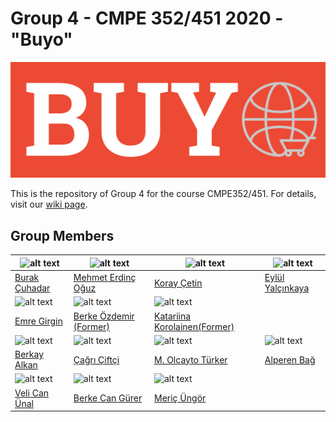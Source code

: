 # Group 4 - CMPE 352/451 2020 - "Buyo"

![](https://github.com/bounswe/bounswe2020group4/blob/master/cmpe352/logoV1.png "Buyo")

This is the repository of Group 4 for the course CMPE352/451. For details, visit our [wiki page](https://github.com/bounswe/bounswe2020group4/wiki).

## Group Members
| <img src="https://avatars.githubusercontent.com/burakcuhadar" alt="alt text" width="150"> | <img src="https://avatars.githubusercontent.com/eridincu" alt="alt text" width="150"> | <img src="https://avatars.githubusercontent.com/koraycetiin" alt="alt text" width="150"> | <img src="https://avatars.githubusercontent.com/eylulyalcinkaya" alt="alt text" width="150"> | 
|---|---|---|---|
|[Burak Çuhadar](https://github.com/bounswe/bounswe2020group4/wiki/Burak-%C3%87uhadar)|[Mehmet Erdinç Oğuz](https://github.com/bounswe/bounswe2020group4/wiki/Mehmet-Erdin%C3%A7-O%C4%9Fuz)|[Koray Çetin](https://github.com/bounswe/bounswe2020group4/wiki/Koray-Cetin)|[Eylül Yalçınkaya](https://github.com/bounswe/bounswe2020group4/wiki/Eyl%C3%BCl-Yal%C3%A7%C4%B1nkaya)|
| <img src="https://avatars.githubusercontent.com/egirgin" alt="alt text" width="150"> | <img src="https://avatars.githubusercontent.com/berkeozdemir2016400246" alt="alt text" width="150"> | <img src="https://avatars.githubusercontent.com/katakor" alt="alt text" width="150"> | 
|[Emre Girgin](https://github.com/bounswe/bounswe2020group4/wiki/Emre-Girgin)|[Berke Özdemir (Former)](https://github.com/bounswe/bounswe2020group4/wiki/Berke-%C3%96zdemir)|[Katariina Korolainen(Former)](https://github.com/bounswe/bounswe2020group4/wiki/Katariina-Korolainen)|
| <img src="https://avatars.githubusercontent.com/berkayalkan" alt="alt text" width="150"> | <img src="https://avatars.githubusercontent.com/cagric0" alt="alt text" width="150"> | <img src="https://avatars.githubusercontent.com/olcaytoturker" alt="alt text" width="150"> | <img src="https://avatars.githubusercontent.com/alprnbg" alt="alt text" width="150"> |
|[Berkay Alkan](https://github.com/bounswe/bounswe2020group4/wiki/Berkay-Alkan)|[Çağrı Çiftçi](https://github.com/bounswe/bounswe2020group4/wiki/%C3%87a%C4%9Fr%C4%B1-%C3%87ift%C3%A7i)|[M. Olcayto Türker](https://github.com/olcaytoturker)|[Alperen Bağ](https://github.com/bounswe/bounswe2020group4/wiki/Alperen-Bağ)|
| <img src="https://avatars.githubusercontent.com/multiminparvo" alt="alt text" width="150"> | <img src="https://avatars.githubusercontent.com/BCGpp" alt="alt text" width="150"> | <img src="https://avatars.githubusercontent.com/merijjeyn" alt="alt text" width="150"> ||
|[Veli Can Ünal](https://github.com/bounswe/bounswe2020group4/wiki/Veli-Can-%C3%9Cnal)|[Berke Can Gürer](https://github.com/bounswe/bounswe2020group4/wiki/Berke-Can-G%C3%BCrer)|[Meriç Üngör](https://github.com/bounswe/bounswe2020group4/wiki/Meri%C3%A7-%C3%9Cng%C3%B6r)||
 
